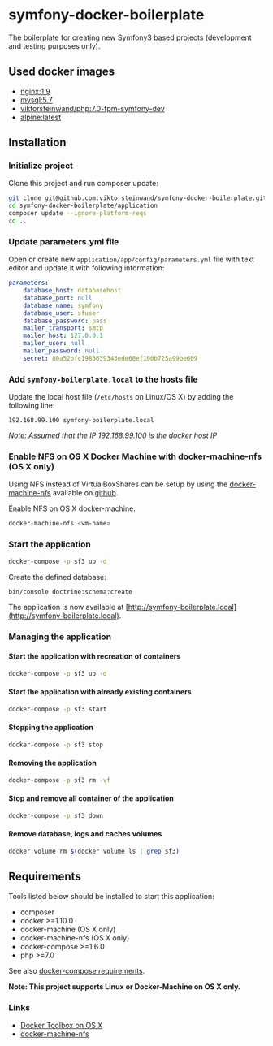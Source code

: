 # symfony-docker-boilerplate

The boilerplate for creating new Symfony3 based projects (development and testing purposes only).

## Used docker images

- [nginx:1.9](https://hub.docker.com/_/nginx/)  
- [mysql:5.7](https://hub.docker.com/_/mysql/)  
- [viktorsteinwand/php:7.0-fpm-symfony-dev](https://hub.docker.com/r/viktorsteinwand/php/)  
- [alpine:latest](https://hub.docker.com/_/alpine/)  

## Installation

### Initialize project

Clone this project and run composer update:  

```sh
git clone git@github.com:viktorsteinwand/symfony-docker-boilerplate.git
cd symfony-docker-boilerplate/application
composer update --ignore-platform-reqs
cd ..
```

### Update parameters.yml file

Open or create new `application/app/config/parameters.yml` file with text editor and update it with following information:

```yml
parameters:
    database_host: databasehost
    database_port: null
    database_name: symfony
    database_user: sfuser
    database_password: pass
    mailer_transport: smtp
    mailer_host: 127.0.0.1
    mailer_user: null
    mailer_password: null
    secret: 80a52bfc1983639343ede68ef100b725a99be609
```

### Add `symfony-boilerplate.local` to the hosts file

Update the local host file (`/etc/hosts` on Linux/OS X) by adding the following line:

```
192.168.99.100 symfony-boilerplate.local
```

*Note: Assumed that the IP 192.168.99.100 is the docker host IP*

### Enable NFS on OS X Docker Machine with docker-machine-nfs (OS X only)

Using NFS instead of VirtualBoxShares can be setup by using the [docker-machine-nfs](https://github.com/adlogix/docker-machine-nfs) available on [github](https://github.com/adlogix/docker-machine-nfs).

Enable NFS on OS X docker-machine:

```sh
docker-machine-nfs <vm-name>
```

### Start the application

```sh
docker-compose -p sf3 up -d
```

Create the defined database:  

```sh
bin/console doctrine:schema:create
```

The application is now available at [http://symfony-boilerplate.local](http://symfony-boilerplate.local).  

### Managing the application

#### Start the application with recreation of containers

```sh
docker-compose -p sf3 up -d
```

#### Start the application with already existing containers

```sh
docker-compose -p sf3 start
```

#### Stopping the application

```sh
docker-compose -p sf3 stop
```

#### Removing the application

```sh
docker-compose -p sf3 rm -vf
```

#### Stop and remove all container of the application

```sh
docker-compose -p sf3 down
```

#### Remove database, logs and caches volumes

```sh
docker volume rm $(docker volume ls | grep sf3)
```

## Requirements

Tools listed below should be installed to start this application:  

- composer  
- docker >=1.10.0  
- docker-machine (OS X only)  
- docker-machine-nfs (OS X only)  
- docker-compose >=1.6.0  
- php >=7.0  

See also [docker-compose requirements](https://docs.docker.com/compose/compose-file/#version-2).

**Note: This project supports Linux or Docker-Machine on OS X only.**

### Links

- [Docker Toolbox on OS X](http://docs.docker.com/engine/installation/mac/)
- [docker-machine-nfs](https://github.com/adlogix/docker-machine-nfs)
